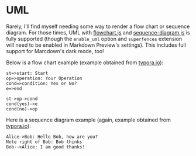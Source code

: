 UML
===

Rarely, I'll find myself needing some way to render a flow chart or sequence diagram. For those times, UML with [flowchart.js](http://flowchart.js.org) and [sequence-diagram.js](https://bramp.github.io/js-sequence-diagrams/) is fully supported (though the `enable_uml` option and `superfences` extension will need to be enabled in Markdown Preview's settings). This includes full support for Marcdown's dark mode, too!

Below is a flow chart example (example obtained from [typora.io](http://support.typora.io/Draw-Diagrams-With-Markdown/#flowchart)):

```flow
st=>start: Start
op=>operation: Your Operation
cond=>condition: Yes or No?
e=>end

st->op->cond
cond(yes)->e
cond(no)->op
```

Here is a sequence diagram example (again, example obtained from [typora.io](http://support.typora.io/Draw-Diagrams-With-Markdown/#sequence)):

```sequence
Alice->Bob: Hello Bob, how are you?
Note right of Bob: Bob thinks
Bob-->Alice: I am good thanks!
```
